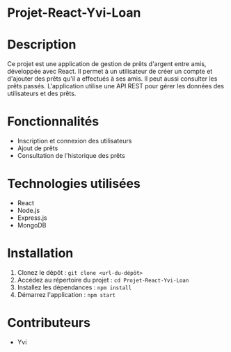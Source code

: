 # Projet-React-Yvi-Loan
# Description
Ce projet est une application de gestion de prêts d'argent entre amis, développée avec React. Il permet à un utilisateur de créer un compte et d'ajouter des prêts qu'il a effectués à ses amis. Il peut aussi consulter les prêts passés.
L'application utilise une API REST pour gérer les données des utilisateurs et des prêts.

# Fonctionnalités
- Inscription et connexion des utilisateurs
- Ajout de prêts
- Consultation de l'historique des prêts

# Technologies utilisées
- React
- Node.js
- Express.js
- MongoDB

# Installation
1. Clonez le dépôt : `git clone <url-du-dépôt>`
2. Accédez au répertoire du projet : `cd Projet-React-Yvi-Loan`
3. Installez les dépendances : `npm install`
4. Démarrez l'application : `npm start`

# Contributeurs
- Yvi